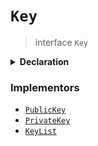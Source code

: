 # `Key`

> interface `Key`

<details>
<summary><b>Declaration</b></summary>

```typescript
interface Key {
    // no public members
}
```

</details>

### Implementors

- [`PublicKey`](reference/cryptography/PublicKey.md)
- [`PrivateKey`](reference/cryptography/PrivateKey.md)
- [`KeyList`](reference/cryptography/KeyList.md)
